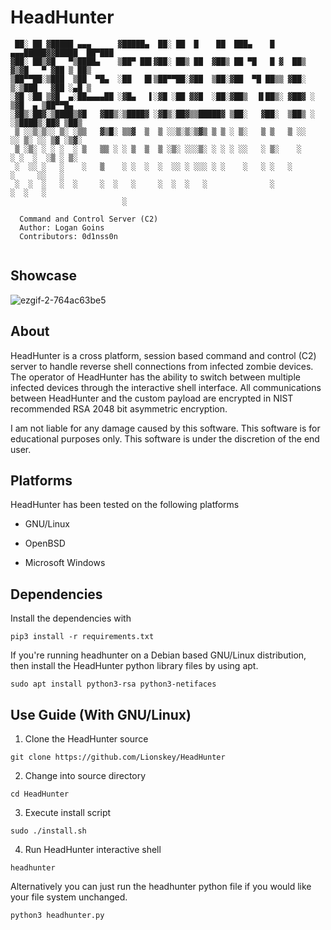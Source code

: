 # HeadHunter

```
 ██░ ██ ▓█████ ▄▄▄      ▓█████▄  ██░ ██  █    ██  ███▄    █ ▄▄▄█████▓▓█████  ██▀███
▓██░ ██▒▓█   ▀▒████▄    ▒██▀ ██▌▓██░ ██▒ ██  ▓██▒ ██ ▀█   █ ▓  ██▒ ▓▒▓█   ▀ ▓██ ▒ ██▒
▒██▀▀██░▒███  ▒██  ▀█▄  ░██   █▌▒██▀▀██░▓██  ▒██░▓██  ▀█ ██▒▒ ▓██░ ▒░▒███   ▓██ ░▄█ ▒
░▓█ ░██ ▒▓█  ▄░██▄▄▄▄██ ░▓█▄   ▌░▓█ ░██ ▓▓█  ░██░▓██▒  ▐▌██▒░ ▓██▓ ░ ▒▓█  ▄ ▒██▀▀█▄
░▓█▒░██▓░▒████▒▓█   ▓██▒░▒████▓ ░▓█▒░██▓▒▒█████▓ ▒██░   ▓██░  ▒██▒ ░ ░▒████▒░██▓ ▒██▒
 ▒ ░░▒░▒░░ ▒░ ░▒▒   ▓▒█░ ▒▒▓  ▒  ▒ ░░▒░▒░▒▓▒ ▒ ▒ ░ ▒░   ▒ ▒   ▒ ░░   ░░ ▒░ ░░ ▒▓ ░▒▓░
 ▒ ░▒░ ░ ░ ░  ░ ▒   ▒▒ ░ ░ ▒  ▒  ▒ ░▒░ ░░░▒░ ░ ░ ░ ░░   ░ ▒░    ░     ░ ░  ░  ░▒ ░ ▒░
 ░  ░░ ░   ░    ░   ▒    ░ ░  ░  ░  ░░ ░ ░░░ ░ ░    ░   ░ ░   ░         ░     ░░   ░
 ░  ░  ░   ░  ░     ░  ░   ░     ░  ░  ░   ░              ░             ░  ░   ░
                         ░

  Command and Control Server (C2)
  Author: Logan Goins
  Contributors: 0d1nss0n
  
```

## Showcase

![ezgif-2-764ac63be5](https://user-images.githubusercontent.com/55106700/230660106-0db0e26c-1fe1-4390-9fab-1cc12083beea.gif)

## About
HeadHunter is a cross platform, session based command and control (C2) server to handle reverse shell connections from infected zombie devices. The operator of HeadHunter has the ability to switch between multiple infected devices through the interactive shell interface. All communications between HeadHunter and the custom payload are encrypted in NIST recommended RSA 2048 bit asymmetric encryption. 

I am not liable for any damage caused by this software. This software is for educational purposes only. This software is under the discretion of the end user.

## Platforms
HeadHunter has been tested on the following platforms

- GNU/Linux

- OpenBSD

- Microsoft Windows

## Dependencies
Install the dependencies with

```pip3 install -r requirements.txt```


If you're running headhunter on a Debian based GNU/Linux distribution, then install the HeadHunter python library files by using apt.

```sudo apt install python3-rsa python3-netifaces```

## Use Guide (With GNU/Linux)

1. Clone the HeadHunter source
```
git clone https://github.com/Lionskey/HeadHunter
```

2. Change into source directory
```
cd HeadHunter
```

3. Execute install script
```
sudo ./install.sh
```

4. Run HeadHunter interactive shell
```
headhunter
```

Alternatively you can just run the headhunter python file if you would like your file system unchanged.
```
python3 headhunter.py
```


